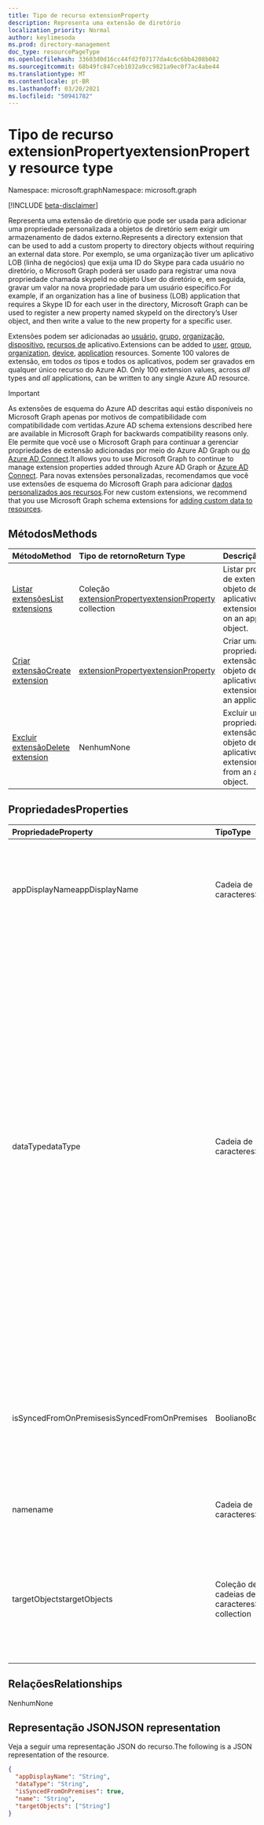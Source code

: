 ```yaml
---
title: Tipo de recurso extensionProperty
description: Representa uma extensão de diretório
localization_priority: Normal
author: keylimesoda
ms.prod: directory-management
doc_type: resourcePageType
ms.openlocfilehash: 33603d0d16cc44fd2f07177da4c6c6bb4208b082
ms.sourcegitcommit: 68b49fc847ceb1032a9cc9821a9ec0f7ac4abe44
ms.translationtype: MT
ms.contentlocale: pt-BR
ms.lasthandoff: 03/20/2021
ms.locfileid: "50941782"
---
```

# <a name="extensionproperty-resource-type"></a><span data-ttu-id="9e5e1-103">Tipo de recurso extensionProperty</span><span class="sxs-lookup"><span data-stu-id="9e5e1-103">extensionProperty resource type</span></span>

<span data-ttu-id="9e5e1-104">Namespace: microsoft.graph</span><span class="sxs-lookup"><span data-stu-id="9e5e1-104">Namespace: microsoft.graph</span></span>

[!INCLUDE [beta-disclaimer](../../includes/beta-disclaimer.md)]

<span data-ttu-id="9e5e1-105">Representa uma extensão de diretório que pode ser usada para adicionar uma propriedade personalizada a objetos de diretório sem exigir um armazenamento de dados externo.</span><span class="sxs-lookup"><span data-stu-id="9e5e1-105">Represents a directory extension that can be used to add a custom property to directory objects without requiring an external data store.</span></span> <span data-ttu-id="9e5e1-106">Por exemplo, se uma organização tiver um aplicativo LOB (linha de negócios) que exija uma ID do Skype para cada usuário no diretório, o Microsoft Graph poderá ser usado para registrar uma nova propriedade chamada skypeId no objeto User do diretório e, em seguida, gravar um valor na nova propriedade para um usuário específico.</span><span class="sxs-lookup"><span data-stu-id="9e5e1-106">For example, if an organization has a line of business (LOB) application that requires a Skype ID for each user in the directory, Microsoft Graph can be used to register a new property named skypeId on the directory’s User object, and then write a value to the new property for a specific user.</span></span>

<span data-ttu-id="9e5e1-107">Extensões podem ser adicionadas ao [usuário,](user.md) [grupo,](group.md) [organização,](organization.md) [dispositivo,](device.md) [recursos de](application.md) aplicativo.</span><span class="sxs-lookup"><span data-stu-id="9e5e1-107">Extensions can be added to [user](user.md), [group](group.md), [organization](organization.md), [device](device.md), [application](application.md) resources.</span></span> <span data-ttu-id="9e5e1-108">Somente 100 valores de extensão, em todos *os* tipos e todos os aplicativos, podem ser gravados em qualquer único recurso do Azure AD. </span><span class="sxs-lookup"><span data-stu-id="9e5e1-108">Only 100 extension values, across *all* types and *all* applications, can be written to any single Azure AD resource.</span></span>

> [!IMPORTANT]
> <span data-ttu-id="9e5e1-109">As extensões de esquema do Azure AD descritas aqui estão disponíveis no Microsoft Graph apenas por motivos de compatibilidade com compatibilidade com vertidas.</span><span class="sxs-lookup"><span data-stu-id="9e5e1-109">Azure AD schema extensions described here are available in Microsoft Graph for backwards compatibility reasons only.</span></span>
> <span data-ttu-id="9e5e1-110">Ele permite que você use o Microsoft Graph para continuar a gerenciar propriedades de extensão adicionadas por meio do Azure AD Graph ou [do Azure AD Connect](/azure/active-directory/hybrid/whatis-azure-ad-connect).</span><span class="sxs-lookup"><span data-stu-id="9e5e1-110">It allows you to use Microsoft Graph to continue to manage extension properties added through Azure AD Graph or [Azure AD Connect](/azure/active-directory/hybrid/whatis-azure-ad-connect).</span></span>
> <span data-ttu-id="9e5e1-111">Para novas extensões personalizadas, recomendamos que você use extensões de esquema do Microsoft Graph para adicionar [dados personalizados aos recursos](/graph/extensibility-overview).</span><span class="sxs-lookup"><span data-stu-id="9e5e1-111">For new custom extensions, we recommend that you use Microsoft Graph schema extensions for [adding custom data to resources](/graph/extensibility-overview).</span></span>

## <a name="methods"></a><span data-ttu-id="9e5e1-112">Métodos</span><span class="sxs-lookup"><span data-stu-id="9e5e1-112">Methods</span></span>

| <span data-ttu-id="9e5e1-113">Método</span><span class="sxs-lookup"><span data-stu-id="9e5e1-113">Method</span></span>       | <span data-ttu-id="9e5e1-114">Tipo de retorno</span><span class="sxs-lookup"><span data-stu-id="9e5e1-114">Return Type</span></span> | <span data-ttu-id="9e5e1-115">Descrição</span><span class="sxs-lookup"><span data-stu-id="9e5e1-115">Description</span></span> |
|:-------------|:------------|:------------|
| [<span data-ttu-id="9e5e1-116">Listar extensões</span><span class="sxs-lookup"><span data-stu-id="9e5e1-116">List extensions</span></span>](../api/application-list-extensionproperty.md) | <span data-ttu-id="9e5e1-117">Coleção [extensionProperty](extensionProperty.md)</span><span class="sxs-lookup"><span data-stu-id="9e5e1-117">[extensionProperty](extensionProperty.md) collection</span></span> | <span data-ttu-id="9e5e1-118">Listar propriedades de extensão em um objeto de aplicativo.</span><span class="sxs-lookup"><span data-stu-id="9e5e1-118">List extension properties on an application object.</span></span> |
| [<span data-ttu-id="9e5e1-119">Criar extensão</span><span class="sxs-lookup"><span data-stu-id="9e5e1-119">Create extension</span></span>](../api/application-post-extensionproperty.md) | [<span data-ttu-id="9e5e1-120">extensionProperty</span><span class="sxs-lookup"><span data-stu-id="9e5e1-120">extensionProperty</span></span>](extensionProperty.md) | <span data-ttu-id="9e5e1-121">Criar uma propriedade de extensão em um objeto de aplicativo.</span><span class="sxs-lookup"><span data-stu-id="9e5e1-121">Create an extension property on an application object.</span></span> |
| [<span data-ttu-id="9e5e1-122">Excluir extensão</span><span class="sxs-lookup"><span data-stu-id="9e5e1-122">Delete extension</span></span>](../api/application-delete-extensionproperty.md) | <span data-ttu-id="9e5e1-123">Nenhum</span><span class="sxs-lookup"><span data-stu-id="9e5e1-123">None</span></span> | <span data-ttu-id="9e5e1-124">Excluir uma propriedade de extensão de um objeto de aplicativo.</span><span class="sxs-lookup"><span data-stu-id="9e5e1-124">Delete an extension property from an application object.</span></span> |

## <a name="properties"></a><span data-ttu-id="9e5e1-125">Propriedades</span><span class="sxs-lookup"><span data-stu-id="9e5e1-125">Properties</span></span>

| <span data-ttu-id="9e5e1-126">Propriedade</span><span class="sxs-lookup"><span data-stu-id="9e5e1-126">Property</span></span>     | <span data-ttu-id="9e5e1-127">Tipo</span><span class="sxs-lookup"><span data-stu-id="9e5e1-127">Type</span></span>        | <span data-ttu-id="9e5e1-128">Descrição</span><span class="sxs-lookup"><span data-stu-id="9e5e1-128">Description</span></span> |
|:-------------|:------------|:------------|
|<span data-ttu-id="9e5e1-129">appDisplayName</span><span class="sxs-lookup"><span data-stu-id="9e5e1-129">appDisplayName</span></span>|<span data-ttu-id="9e5e1-130">Cadeia de caracteres</span><span class="sxs-lookup"><span data-stu-id="9e5e1-130">String</span></span>| <span data-ttu-id="9e5e1-131">Nome de exibição do objeto application no qual essa propriedade de extensão é definida.</span><span class="sxs-lookup"><span data-stu-id="9e5e1-131">Display name of the application object on which this extension property is defined.</span></span> <span data-ttu-id="9e5e1-132">Somente leitura.</span><span class="sxs-lookup"><span data-stu-id="9e5e1-132">Read-only.</span></span> |
|<span data-ttu-id="9e5e1-133">dataType</span><span class="sxs-lookup"><span data-stu-id="9e5e1-133">dataType</span></span>|<span data-ttu-id="9e5e1-134">Cadeia de caracteres</span><span class="sxs-lookup"><span data-stu-id="9e5e1-134">String</span></span>| <span data-ttu-id="9e5e1-135">Especifica o tipo de dados do valor que a propriedade extension pode manter.</span><span class="sxs-lookup"><span data-stu-id="9e5e1-135">Specifies the data type of the value the extension property can hold.</span></span> <span data-ttu-id="9e5e1-136">Os valores a seguir são suportados.</span><span class="sxs-lookup"><span data-stu-id="9e5e1-136">Following values are supported.</span></span> <span data-ttu-id="9e5e1-137">Não anulável.</span><span class="sxs-lookup"><span data-stu-id="9e5e1-137">Not nullable.</span></span> <ul><li><span data-ttu-id="9e5e1-138">`Binary` - Máximo de 256 bytes</span><span class="sxs-lookup"><span data-stu-id="9e5e1-138">`Binary` - 256 bytes maximum</span></span></li><li>`Boolean`</li><li><span data-ttu-id="9e5e1-139">`DateTime` - Deve ser especificado no formato ISO 8601.</span><span class="sxs-lookup"><span data-stu-id="9e5e1-139">`DateTime` - Must be specified in ISO 8601 format.</span></span> <span data-ttu-id="9e5e1-140">Serão armazenados no UTC.</span><span class="sxs-lookup"><span data-stu-id="9e5e1-140">Will be stored in UTC.</span></span></li><li><span data-ttu-id="9e5e1-141">`Integer` - Valor de 32 bits.</span><span class="sxs-lookup"><span data-stu-id="9e5e1-141">`Integer` - 32-bit value.</span></span></li><li><span data-ttu-id="9e5e1-142">`LargeInteger` - Valor de 64 bits.</span><span class="sxs-lookup"><span data-stu-id="9e5e1-142">`LargeInteger` - 64-bit value.</span></span></li><li><span data-ttu-id="9e5e1-143">`String` - Máximo de 256 caracteres</span><span class="sxs-lookup"><span data-stu-id="9e5e1-143">`String` - 256 characters maximum</span></span></li></ul>|
|<span data-ttu-id="9e5e1-144">isSyncedFromOnPremises</span><span class="sxs-lookup"><span data-stu-id="9e5e1-144">isSyncedFromOnPremises</span></span>|<span data-ttu-id="9e5e1-145">Booliano</span><span class="sxs-lookup"><span data-stu-id="9e5e1-145">Boolean</span></span>| <span data-ttu-id="9e5e1-146">Indica se essa propriedade de extensão foi sycned do diretório onpremises usando o Azure AD Connect.</span><span class="sxs-lookup"><span data-stu-id="9e5e1-146">Indicates if this extension property was sycned from onpremises directory using Azure AD Connect.</span></span> <span data-ttu-id="9e5e1-147">Somente leitura.</span><span class="sxs-lookup"><span data-stu-id="9e5e1-147">Read-only.</span></span> |
|<span data-ttu-id="9e5e1-148">name</span><span class="sxs-lookup"><span data-stu-id="9e5e1-148">name</span></span>|<span data-ttu-id="9e5e1-149">Cadeia de caracteres</span><span class="sxs-lookup"><span data-stu-id="9e5e1-149">String</span></span>| <span data-ttu-id="9e5e1-150">Nome da propriedade extension.</span><span class="sxs-lookup"><span data-stu-id="9e5e1-150">Name of the extension property.</span></span> <span data-ttu-id="9e5e1-151">Não anulável.</span><span class="sxs-lookup"><span data-stu-id="9e5e1-151">Not nullable.</span></span> |
|<span data-ttu-id="9e5e1-152">targetObjects</span><span class="sxs-lookup"><span data-stu-id="9e5e1-152">targetObjects</span></span>|<span data-ttu-id="9e5e1-153">Coleção de cadeias de caracteres</span><span class="sxs-lookup"><span data-stu-id="9e5e1-153">String collection</span></span>| <span data-ttu-id="9e5e1-154">Os valores a seguir são suportados.</span><span class="sxs-lookup"><span data-stu-id="9e5e1-154">Following values are supported.</span></span> <span data-ttu-id="9e5e1-155">Não anulável.</span><span class="sxs-lookup"><span data-stu-id="9e5e1-155">Not nullable.</span></span> <ul><li>`User`</li><li>`Group`</li><li>`Organization`</li><li>`Device`</li><li>`Application`</li></ul>|

## <a name="relationships"></a><span data-ttu-id="9e5e1-156">Relações</span><span class="sxs-lookup"><span data-stu-id="9e5e1-156">Relationships</span></span>

<span data-ttu-id="9e5e1-157">Nenhum</span><span class="sxs-lookup"><span data-stu-id="9e5e1-157">None</span></span>

## <a name="json-representation"></a><span data-ttu-id="9e5e1-158">Representação JSON</span><span class="sxs-lookup"><span data-stu-id="9e5e1-158">JSON representation</span></span>

<span data-ttu-id="9e5e1-159">Veja a seguir uma representação JSON do recurso.</span><span class="sxs-lookup"><span data-stu-id="9e5e1-159">The following is a JSON representation of the resource.</span></span>

<!-- {
  "blockType": "resource",
  "optionalProperties": [

  ],
  "@odata.type": "microsoft.graph.extensionProperty",
  "keyProperty": "id"
}-->

```json
{
  "appDisplayName": "String",
  "dataType": "String",
  "isSyncedFromOnPremises": true,
  "name": "String",
  "targetObjects": ["String"]
}
```

<!-- uuid: 16cd6b66-4b1a-43a1-adaf-3a886856ed98
2019-02-04 14:57:30 UTC -->
<!-- {
  "type": "#page.annotation",
  "description": "extensionProperty resource",
  "keywords": "",
  "section": "documentation",
  "tocPath": ""
}-->
